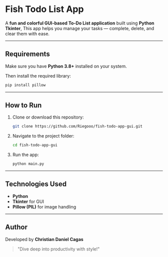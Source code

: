 #  Fish Todo List App

A **fun and colorful GUI-based To-Do List application** built using **Python Tkinter**,
This app helps you manage your tasks  — complete, delete, and clear them with ease.

---

##  Requirements

Make sure you have **Python 3.8+** installed on your system.

Then install the required library:

```bash
pip install pillow
```

---

##  How to Run

1. Clone or download this repository:

   ```bash
   git clone https://github.com/Riegooo/fish-todo-app-gui.git
   ```

2. Navigate to the project folder:

   ```bash
   cd fish-todo-app-gui
   ```

3. Run the app:

   ```bash
   python main.py
   ```

---

##  Technologies Used

* **Python** 
* **Tkinter** for GUI
* **Pillow (PIL)** for image handling

---

##  Author

Developed by **Christian Daniel Cagas** 

> "Dive deep into productivity with style!" 
